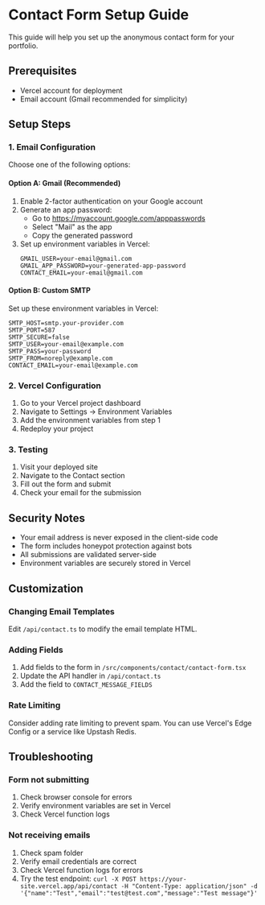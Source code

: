 # Contact Form Setup Guide

This guide will help you set up the anonymous contact form for your portfolio.

## Prerequisites

- Vercel account for deployment
- Email account (Gmail recommended for simplicity)

## Setup Steps

### 1. Email Configuration

Choose one of the following options:

#### Option A: Gmail (Recommended)

1. Enable 2-factor authentication on your Google account
2. Generate an app password:
   - Go to https://myaccount.google.com/apppasswords
   - Select "Mail" as the app
   - Copy the generated password
3. Set up environment variables in Vercel:
   ```
   GMAIL_USER=your-email@gmail.com
   GMAIL_APP_PASSWORD=your-generated-app-password
   CONTACT_EMAIL=your-email@gmail.com
   ```

#### Option B: Custom SMTP

Set up these environment variables in Vercel:
```
SMTP_HOST=smtp.your-provider.com
SMTP_PORT=587
SMTP_SECURE=false
SMTP_USER=your-email@example.com
SMTP_PASS=your-password
SMTP_FROM=noreply@example.com
CONTACT_EMAIL=your-email@example.com
```

### 2. Vercel Configuration

1. Go to your Vercel project dashboard
2. Navigate to Settings → Environment Variables
3. Add the environment variables from step 1
4. Redeploy your project

### 3. Testing

1. Visit your deployed site
2. Navigate to the Contact section
3. Fill out the form and submit
4. Check your email for the submission

## Security Notes

- Your email address is never exposed in the client-side code
- The form includes honeypot protection against bots
- All submissions are validated server-side
- Environment variables are securely stored in Vercel

## Customization

### Changing Email Templates

Edit `/api/contact.ts` to modify the email template HTML.

### Adding Fields

1. Add fields to the form in `/src/components/contact/contact-form.tsx`
2. Update the API handler in `/api/contact.ts`
3. Add the field to `CONTACT_MESSAGE_FIELDS`

### Rate Limiting

Consider adding rate limiting to prevent spam. You can use Vercel's Edge Config or a service like Upstash Redis.

## Troubleshooting

### Form not submitting

1. Check browser console for errors
2. Verify environment variables are set in Vercel
3. Check Vercel function logs

### Not receiving emails

1. Check spam folder
2. Verify email credentials are correct
3. Check Vercel function logs for errors
4. Try the test endpoint: `curl -X POST https://your-site.vercel.app/api/contact -H "Content-Type: application/json" -d '{"name":"Test","email":"test@test.com","message":"Test message"}'`